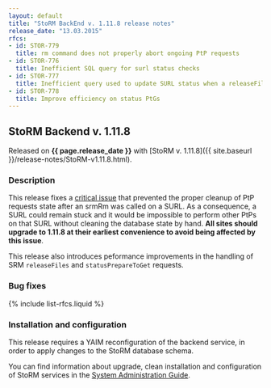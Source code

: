 ```yaml
---
layout: default
title: "StoRM BackEnd v. 1.11.8 release notes"
release_date: "13.03.2015"
rfcs:
- id: STOR-779
  title: rm command does not properly abort ongoing PtP requests
- id: STOR-776
  title: Inefficient SQL query for surl status checks
- id: STOR-777
  title: Inefficient query used to update SURL status when a releaseFiles is called
- id: STOR-778
  title: Improve efficiency on status PtGs
---
```


## StoRM Backend v. 1.11.8

Released on **{{ page.release_date }}** with [StoRM v. 1.11.8]({{ site.baseurl }}/release-notes/StoRM-v1.11.8.html).

### Description

This release fixes a [critical issue][STOR-779] that prevented the proper
cleanup of PtP requests state after an srmRm was called on a SURL. As a
consequence, a SURL could remain stuck and it would be impossible to perform
other PtPs on that SURL without cleaning the database state by hand. **All sites
should upgrade to 1.11.8 at their earliest convenience to avoid being affected
by this issue**.

This release also introduces peformance improvements in the handling of SRM
`releaseFiles` and `statusPrepareToGet` requests.

### Bug fixes

{% include list-rfcs.liquid %}

### Installation and configuration

This release requires a YAIM reconfiguration of the backend service, in order
to apply changes to the StoRM database schema.

You can find information about upgrade, clean installation and configuration of
StoRM services in the [System Administration Guide][storm-sysadmin-guide].

[STOR-779]: https://issues.infn.it/jira/browse/STOR-779
[storm-sysadmin-guide]: {{site.baseurl}}/documentation/sysadmin-guide/1.11.8
